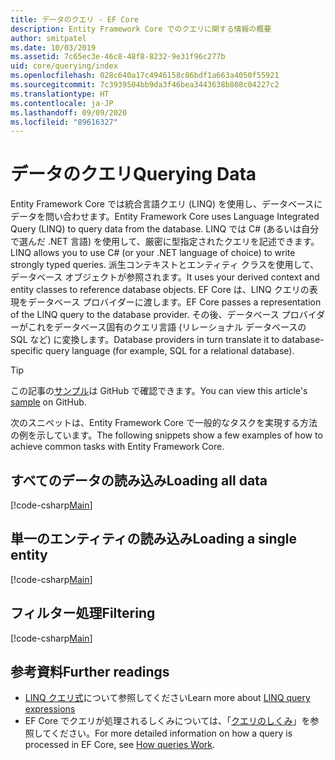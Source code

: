 ```yaml
---
title: データのクエリ - EF Core
description: Entity Framework Core でのクエリに関する情報の概要
author: smitpatel
ms.date: 10/03/2019
ms.assetid: 7c65ec3e-46c8-48f8-8232-9e31f96c277b
uid: core/querying/index
ms.openlocfilehash: 028c640a17c4946158c86bdf1a663a4050f55921
ms.sourcegitcommit: 7c3939504bb9da3f46bea3443638b808c04227c2
ms.translationtype: HT
ms.contentlocale: ja-JP
ms.lasthandoff: 09/09/2020
ms.locfileid: "89616327"
---
```

# <a name="querying-data"></a><span data-ttu-id="0ec4f-103">データのクエリ</span><span class="sxs-lookup"><span data-stu-id="0ec4f-103">Querying Data</span></span>

<span data-ttu-id="0ec4f-104">Entity Framework Core では統合言語クエリ (LINQ) を使用し、データベースにデータを問い合わせます。</span><span class="sxs-lookup"><span data-stu-id="0ec4f-104">Entity Framework Core uses Language Integrated Query (LINQ) to query data from the database.</span></span> <span data-ttu-id="0ec4f-105">LINQ では C# (あるいは自分で選んだ .NET 言語) を使用して、厳密に型指定されたクエリを記述できます。</span><span class="sxs-lookup"><span data-stu-id="0ec4f-105">LINQ allows you to use C# (or your .NET language of choice) to write strongly typed queries.</span></span> <span data-ttu-id="0ec4f-106">派生コンテキストとエンティティ クラスを使用して、データベース オブジェクトが参照されます。</span><span class="sxs-lookup"><span data-stu-id="0ec4f-106">It uses your derived context and entity classes to reference database objects.</span></span> <span data-ttu-id="0ec4f-107">EF Core は、LINQ クエリの表現をデータベース プロバイダーに渡します。</span><span class="sxs-lookup"><span data-stu-id="0ec4f-107">EF Core passes a representation of the LINQ query to the database provider.</span></span> <span data-ttu-id="0ec4f-108">その後、データベース プロバイダーがこれをデータベース固有のクエリ言語 (リレーショナル データベースの SQL など) に変換します。</span><span class="sxs-lookup"><span data-stu-id="0ec4f-108">Database providers in turn translate it to database-specific query language (for example, SQL for a relational database).</span></span>

> [!TIP]
> <span data-ttu-id="0ec4f-109">この記事の[サンプル](https://github.com/dotnet/EntityFramework.Docs/tree/master/samples/core/Querying)は GitHub で確認できます。</span><span class="sxs-lookup"><span data-stu-id="0ec4f-109">You can view this article's [sample](https://github.com/dotnet/EntityFramework.Docs/tree/master/samples/core/Querying) on GitHub.</span></span>

<span data-ttu-id="0ec4f-110">次のスニペットは、Entity Framework Core で一般的なタスクを実現する方法の例を示しています。</span><span class="sxs-lookup"><span data-stu-id="0ec4f-110">The following snippets show a few examples of how to achieve common tasks with Entity Framework Core.</span></span>

## <a name="loading-all-data"></a><span data-ttu-id="0ec4f-111">すべてのデータの読み込み</span><span class="sxs-lookup"><span data-stu-id="0ec4f-111">Loading all data</span></span>

[!code-csharp[Main](../../../samples/core/Querying/Basics/Sample.cs#LoadingAllData)]

## <a name="loading-a-single-entity"></a><span data-ttu-id="0ec4f-112">単一のエンティティの読み込み</span><span class="sxs-lookup"><span data-stu-id="0ec4f-112">Loading a single entity</span></span>

[!code-csharp[Main](../../../samples/core/Querying/Basics/Sample.cs#LoadingSingleEntity)]

## <a name="filtering"></a><span data-ttu-id="0ec4f-113">フィルター処理</span><span class="sxs-lookup"><span data-stu-id="0ec4f-113">Filtering</span></span>

[!code-csharp[Main](../../../samples/core/Querying/Basics/Sample.cs#Filtering)]

## <a name="further-readings"></a><span data-ttu-id="0ec4f-114">参考資料</span><span class="sxs-lookup"><span data-stu-id="0ec4f-114">Further readings</span></span>

- <span data-ttu-id="0ec4f-115">[LINQ クエリ式](/dotnet/csharp/programming-guide/concepts/linq/basic-linq-query-operations)について参照してください</span><span class="sxs-lookup"><span data-stu-id="0ec4f-115">Learn more about [LINQ query expressions](/dotnet/csharp/programming-guide/concepts/linq/basic-linq-query-operations)</span></span>
- <span data-ttu-id="0ec4f-116">EF Core でクエリが処理されるしくみについては、「[クエリのしくみ](xref:core/querying/how-query-works)」を参照してください。</span><span class="sxs-lookup"><span data-stu-id="0ec4f-116">For more detailed information on how a query is processed in EF Core, see [How queries Work](xref:core/querying/how-query-works).</span></span>
